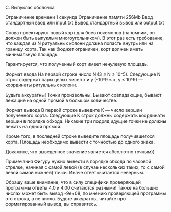 C. Выпуклая оболочка

Ограничение времени	1 секунда
Ограничение памяти	256Mb
Ввод	стандартный ввод или input.txt
Вывод	стандартный вывод или output.txt

Снова проектируют новый корт для боев покемонов (напомним, он должен быть выпуклым многоугольником). В этот раз есть требование, что каждая из N ритуальных колонн должна попасть внутрь или на границу корта. Так как бюджет ограничен, корт должен иметь минимальную площадь.

Гарантируется, что полученный корт имеет ненулевую площадь.

Формат ввода
На первой строке число N (3 ≤ N ≤ 10^5). Следующие N строк содержат пары целых чисел x и y (-10^9 ≤ x, y ≤ 10^9) — координаты ритуальных колонн.

Будьте аккуратны! Точки произвольны. Бывают совпадающие, бывают лежащие на одной прямой в большом количестве.

Формат вывода
В первой строке выведите K — число вершин полученного корта. Следующие K строк должны содержать координаты вершин в порядке обхода. Никакие три подряд идущие точки не должны лежать на одной прямой.

Кроме того, в последней строке выведите площадь получившегося корта. Площадь необходимо вывести с точностью до одного знака.

Докажите, что выведенное значение является абсолютно точным))

Примечания
Фигуру нужно вывести в порядке обхода по часовой стрелке, начиная с самой левой (в случае нескольких таких, то с самой левой самой нижней) точки. Иначе ответ считается неверным.

Обращу ваше внимание, что в силу специфики проверяющей программы ответы 4.0 и 4.00 считаются разными! Также на больших числах может быть вывод -9e+08, по мнению проверяющей программы это строка, а не число. Будьте аккуратны, читайте про форматированный вывод, вы справитесь.
